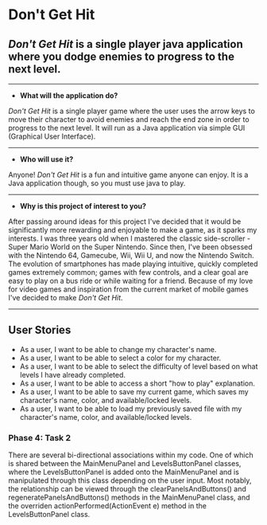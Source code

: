 # Don't Get Hit

## *Don't Get Hit* is a single player java application where you dodge enemies to progress to the next level.



----------
- **What will the application do?**

*Don't Get Hit* is a single player game where the user uses the arrow keys to move their
character to avoid enemies and reach the end zone in order to progress to the next level.
It will run as a Java application via simple GUI (Graphical User Interface).


----------


- **Who will use it?**

Anyone! *Don't Get Hit* is a fun and intuitive game anyone can enjoy. It is a Java application though,
so you must use java to play.

----------

- **Why is this project of interest to you?**

After passing around ideas for this project I've decided that it would be significantly more rewarding and 
enjoyable to make a game, as it sparks my interests. I was three years old when I mastered the classic side-scroller - Super Mario World on the Super Nintendo.
Since then, I've been obsessed with the Nintendo 64, Gamecube, Wii, Wii U, and now the Nintendo Switch.
The evolution of smartphones has made playing intuitive, quickly completed games extremely common; games
with few controls, and a clear goal are easy to play on a bus ride or while waiting for a friend.
Because of my love for video games and inspiration from the current market of mobile games I've decided
to make *Don't Get Hit*. 

----------

## **User Stories**

- As a user, I want to be able to change my character's name.
- As a user, I want to be able to select a color for my character.
- As a user, I want to be able to select the difficulty of level based on
what levels I have already completed.
- As a user, I want to be able to access a short "how to play" explanation.
- As a user, I want to be able to save my current game, which saves my character's
name, color, and available/locked levels.
- As a user, I want to be able to load my previously saved file with my character's
name, color, and available/locked levels.

### **Phase 4: Task 2**
There are several bi-directional associations within my code. One of which is shared between
the MainMenuPanel and LevelsButtonPanel classes, where the LevelsButtonPanel is added onto
the MainMenuPanel and is manipulated through this class depending on the user input. Most
notably, the relationship can be viewed through the clearPanelsAndButtons() and regeneratePanelsAndButtons()
methods in the MainMenuPanel class, and the overriden actionPerformed(ActionEvent e) method in
the LevelsButtonPanel class.